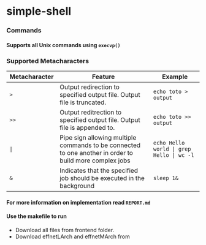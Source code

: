 # simple-shell
### Commands
#### Supports all Unix commands using  `execvp()`
### Supported Metacharacters

| Metacharacter | Feature | Example |
| --- | --- | --- |
| `>` | Output redirection to specified output file. Output file is truncated. | `echo toto > output` |
| `>>` | Output reditrection to specified output file. Output file is appended to. | `echo toto >> output` |
| `\|` | Pipe sign allowing multiple commands to be connected to one another in order to build more complex jobs | `echo Hello world \| grep Hello \| wc -l` |
| `&` | Indicates that the specified job should be executed in the background | `sleep 1&` |

#### For more information on implementation read `REPORT.md`
#### Use the makefile to run

- Download all files from frontend folder.
- Download effnetLArch and effnetMArch from 
